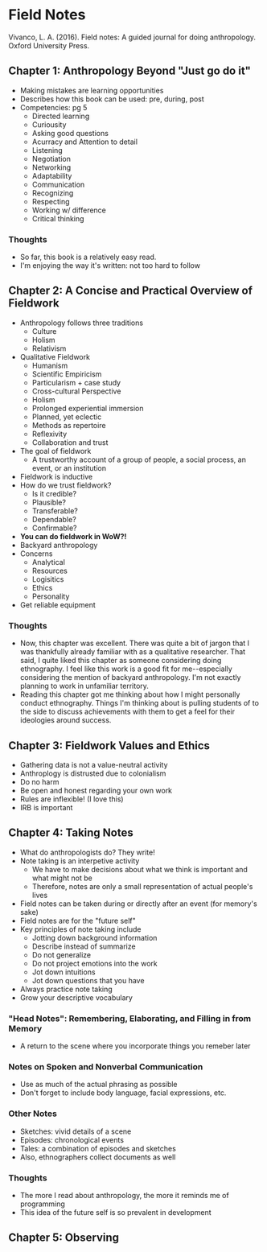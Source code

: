 # Field Notes

Vivanco, L. A. (2016). Field notes: A guided journal for doing anthropology. Oxford University Press.

## Chapter 1: Anthropology Beyond "Just go do it"

- Making mistakes are learning opportunities
- Describes how this book can be used: pre, during, post
- Competencies: pg 5
  - Directed learning
  - Curiousity
  - Asking good questions
  - Acurracy and Attention to detail
  - Listening
  - Negotiation
  - Networking
  - Adaptability
  - Communication
  - Recognizing
  - Respecting
  - Working w/ difference
  - Critical thinking
  
### Thoughts

- So far, this book is a relatively easy read. 
- I'm enjoying the way it's written: not too hard to follow

## Chapter 2: A Concise and Practical Overview of Fieldwork

- Anthropology follows three traditions
  - Culture
  - Holism
  - Relativism
- Qualitative Fieldwork
  - Humanism
  - Scientific Empiricism
  - Particularism + case study
  - Cross-cultural Perspective
  - Holism
  - Prolonged experiential immersion
  - Planned, yet eclectic
  - Methods as repertoire
  - Reflexivity
  - Collaboration and trust
- The goal of fieldwork
  - A trustworthy account of a group of people, a social
    process, an event, or an institution
- Fieldwork is inductive
- How do we trust fieldwork?
  - Is it credible?
  - Plausible?
  - Transferable?
  - Dependable?
  - Confirmable?
- **You can do fieldwork in WoW?!**
- Backyard anthropology
- Concerns
  - Analytical
  - Resources
  - Logisitics
  - Ethics
  - Personality
- Get reliable equipment

### Thoughts

- Now, this chapter was excellent. There was quite
  a bit of jargon that I was thankfully already
  familiar with as a qualitative researcher.
  That said, I quite liked this chapter as someone
  considering doing ethnography. I feel like this
  work is a good fit for me--especially considering
  the mention of backyard anthropology. I'm not
  exactly planning to work in unfamiliar territory.
- Reading this chapter got me thinking about how
  I might personally conduct ethnography. Things
  I'm thinking about is pulling students of to the
  side to discuss achievements with them to get
  a feel for their ideologies around success.  

## Chapter 3: Fieldwork Values and Ethics

- Gathering data is not a value-neutral activity
- Anthroplogy is distrusted due to colonialism
- Do no harm
- Be open and honest regarding your own work
- Rules are inflexible! (I love this)
- IRB is important

## Chapter 4: Taking Notes

- What do anthropologists do? They write!
- Note taking is an interpetive activity
  - We have to make decisions about what we think is important and what might not be
  - Therefore, notes are only a small representation of actual people's lives
- Field notes can be taken during or directly after an event (for memory's sake)
- Field notes are for the "future self"
- Key principles of note taking include
  - Jotting down background information
  - Describe instead of summarize
  - Do not generalize
  - Do not project emotions into the work
  - Jot down intuitions
  - Jot down questions that you have
- Always practice note taking
- Grow your descriptive vocabulary

### "Head Notes": Remembering, Elaborating, and Filling in from Memory

- A return to the scene where you incorporate things you remeber later

### Notes on Spoken and Nonverbal Communication

- Use as much of the actual phrasing as possible
- Don't forget to include body language, facial expressions, etc.

### Other Notes

- Sketches: vivid details of a scene
- Episodes: chronological events
- Tales: a combination of episodes and sketches
- Also, ethnographers collect documents as well

### Thoughts

- The more I read about anthropology, the more it reminds me of programming
- This idea of the future self is so prevalent in development

## Chapter 5: Observing
